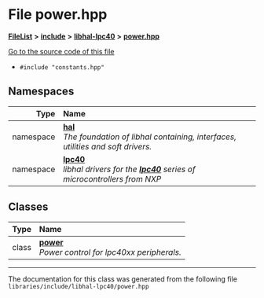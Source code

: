 

# File power.hpp



[**FileList**](files.md) **>** [**include**](dir_cba0faac6e93618a6e2539705915bd70.md) **>** [**libhal-lpc40**](dir_2fff134b595a3a874b0307aab0eea726.md) **>** [**power.hpp**](power_8hpp.md)

[Go to the source code of this file](power_8hpp_source.md)



* `#include "constants.hpp"`













## Namespaces

| Type | Name |
| ---: | :--- |
| namespace | [**hal**](namespacehal.md) <br>_The foundation of libhal containing, interfaces, utilities and soft drivers._  |
| namespace | [**lpc40**](namespacehal_1_1lpc40.md) <br>_libhal drivers for the_ [_**lpc40**_](namespacehal_1_1lpc40.md) _series of microcontrollers from NXP_ |


## Classes

| Type | Name |
| ---: | :--- |
| class | [**power**](classhal_1_1lpc40_1_1power.md) <br>_Power control for lpc40xx peripherals._  |



















































------------------------------
The documentation for this class was generated from the following file `libraries/include/libhal-lpc40/power.hpp`

